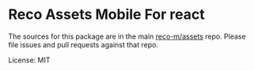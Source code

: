 Reco Assets Mobile For react
=======

The sources for this package are in the main [reco-m/assets](http://src.devops.bitech.cn/framework/reco10.mobile.git) repo. Please file issues and pull requests against that repo.

License: MIT
